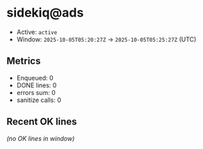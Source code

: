 # sidekiq@ads

- Active: `active`
- Window: `2025-10-05T05:20:27Z` → `2025-10-05T05:25:27Z` (UTC)

## Metrics
- Enqueued: 0
- DONE lines: 0
- errors sum: 0
- sanitize calls: 0

## Recent OK lines
_(no OK lines in window)_
